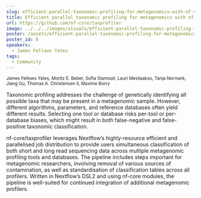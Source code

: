 ```yaml
---
slug: efficient-parallel-taxonomic-profiling-for-metagenomics-with-nf-core-taxprofiler
title: Efficient parallel taxonomic profiling for metagenomics with nf-core/taxprofiler
url: https://github.com/nf-core/taxprofiler
image: ../../../images/visuals/efficient-parallel-taxonomic-profiling-for-metagenomics-with-nf-core-taxprofiler.png
poster: /assets/efficient-parallel-taxonomic-profiling-for-metagenomics-with-nf-core-taxprofiler.pdf
poster_id: 6
speakers:
  - James Fellows Yates
tags:
  - Community
---
```

<div className="mb-8">
  <small className="typo-small">
    James Fellows Yates, Moritz E. Beber, Sofia Stamouli, Lauri Mesilaakso, Tanja Normark, Jiang Ou, Thomas A. Christensen II, Maxime Borry
  </small>
</div>

Taxonomic profiling addresses the challenge of genetically identifying all possible taxa that may be present in a metagenomic sample. However, different algorithms, parameters, and reference databases often yield different results. Selecting one tool or database risks per-tool or per-database biases, which might result in both false-negative and false-positive taxonomic classification.

nf-core/taxprofiler leverages Nextflow’s highly-resource efficient and parallelised job distribution to provide users simultaneous classification of both short and long read sequencing data across multiple metagenomic profiling tools and databases. The pipeline includes steps important for metagenomic researchers, involving removal of various sources of contamination, as well as standardisation of classification tables across all profilers. Written in Nextflow’s DSL2 and using nf-core modules, the pipeline is well-suited for continued integration of additional metagenomic profilers.

